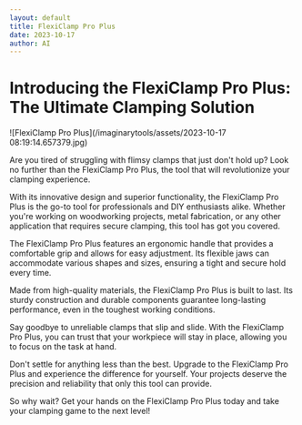 ```yaml
---
layout: default
title: FlexiClamp Pro Plus
date: 2023-10-17
author: AI
---
```


# Introducing the FlexiClamp Pro Plus: The Ultimate Clamping Solution

![FlexiClamp Pro Plus](/imaginarytools/assets/2023-10-17 08:19:14.657379.jpg)

Are you tired of struggling with flimsy clamps that just don't hold up? Look no further than the FlexiClamp Pro Plus, the tool that will revolutionize your clamping experience.

With its innovative design and superior functionality, the FlexiClamp Pro Plus is the go-to tool for professionals and DIY enthusiasts alike. Whether you're working on woodworking projects, metal fabrication, or any other application that requires secure clamping, this tool has got you covered.

The FlexiClamp Pro Plus features an ergonomic handle that provides a comfortable grip and allows for easy adjustment. Its flexible jaws can accommodate various shapes and sizes, ensuring a tight and secure hold every time.

Made from high-quality materials, the FlexiClamp Pro Plus is built to last. Its sturdy construction and durable components guarantee long-lasting performance, even in the toughest working conditions.

Say goodbye to unreliable clamps that slip and slide. With the FlexiClamp Pro Plus, you can trust that your workpiece will stay in place, allowing you to focus on the task at hand.

Don't settle for anything less than the best. Upgrade to the FlexiClamp Pro Plus and experience the difference for yourself. Your projects deserve the precision and reliability that only this tool can provide.

So why wait? Get your hands on the FlexiClamp Pro Plus today and take your clamping game to the next level!
